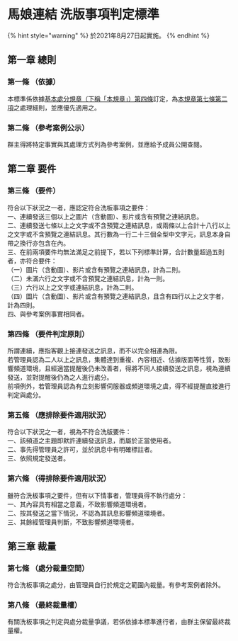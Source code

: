 # 馬娘連結 洗版事項判定標準

{% hint style="warning" %}
於2021年8月27日起實施。
{% endhint %}

## 第一章 總則

### 第一條 （依據）

本標準係依據[基本處分規章（下稱「本規章」）第四條](../sanction_rule/basic_sanction_rule.md#di-si-tiao-pan-ding-biao-zhun-yu-chu-li-xi-ze-zhi-ding)訂定，為[本規章第七條第二項](../sanction_rule/basic_sanction_rule.md#di-qi-tiao-xi-ban-shi-xiang)之處理細則，並應優先適用之。 

### 第二條 （參考案例公示）

群主得將特定事實與其處理方式列為參考案例，並應給予成員公開查閱。

## 第二章 要件

### 第三條 （要件）

符合以下狀況之一者，應認定符合洗板事項之要件：   
一、連續發送三個以上之圖片（含動圖）、影片或含有預覽之連結訊息。   
二、連續發送七條以上之文字或不含預覽之連結訊息，或兩條以上合計十八行以上之文字或不含預覽之連結訊息。其行數為一行二十三個全型中文字元，訊息本身自帶之換行亦包含在內。   
三、在前兩項要件均無法滿足之前提下，若以下列標準計算，合計數量超過五則者，亦符合要件：   
（一）圖片（含動圖）、影片或含有預覽之連結訊息，計為二則。   
（二）未滿六行之文字或不含預覽之連結訊息，計為一則。   
（三）六行以上之文字或連結訊息，計為二則。   
（四）圖片（含動圖）、影片或含有預覽之連結訊息，且含有四行以上之文字者，計為四則。   
四、與參考案例事實相同者。

### 第四條 （要件判定原則）

所謂連續，應指客觀上接連發送之訊息，而不以完全相連為限。   
若管理員認為二人以上之訊息，集體達到重複、內容相近、佔據版面等性質，致影響頻道環境，且經適當提醒後仍未改善者，得將不同人接續發送之訊息，視為連續發送，並對提醒後仍為之人進行處分。   
前項例外，若管理員認為有立刻影響伺服器或頻道環境之虞，得不經提醒直接進行判定與處分。

### 第五條 （應排除要件適用狀況）

符合以下狀況之一者，視為不符合洗版要件：  
一、該頻道之主題即默許連續發送訊息，而屬於正當使用者。   
二、事先得管理員之許可，並於訊息中有明確標註者。   
三、依照規定發送者。

### 第六條 （得排除要件適用狀況）

雖符合洗板事項之要件，但有以下情事者，管理員得不執行處分：   
一、其內容具有相當之意義，不致影響頻道環境者。   
二、按其發送之當下情況，不認為其訊息影響頻道環境者。  
三、其餘經管理員判斷，不致影響頻道環境者。

## 第三章 裁量

### 第七條 （處分裁量空間）

符合洗板事項之處分，由管理員自行於規定之範圍內裁量。有參考案例者除外。

### 第八條 （最終裁量權）

有關洗板事項之判定與處分裁量爭議，若係依據本標準進行者，由群主保留最終裁量權。

